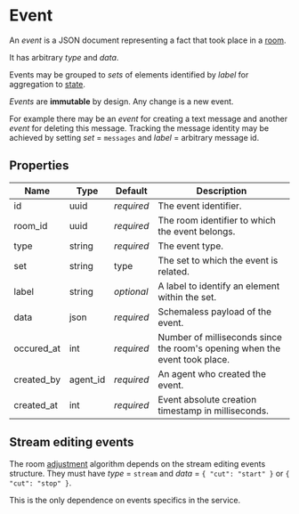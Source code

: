 # Event

An _event_ is a JSON document representing a fact that took place in a [room](room.md#room).

It has arbitrary _type_ and _data_.

Events may be grouped to _sets_ of elements identified by _label_ for aggregation to
[state](state.md#state).

_Events_ are **immutable** by design. Any change is a new event.

For example there may be an _event_ for creating a text message and another _event_ for deleting
this message. Tracking the message identity may be achieved by setting _set_ = `messages` and
_label_ = arbitrary message id.

## Properties

Name       | Type     | Default    | Description
---------- | -------- | ---------- | -------------------------------------------------
id         | uuid     | _required_ | The event identifier.
room_id    | uuid     | _required_ | The room identifier to which the event belongs.
type       | string   | _required_ | The event type.
set        | string   |       type | The set to which the event is related.
label      | string   | _optional_ | A label to identify an element within the set.
data       | json     | _required_ | Schemaless payload of the event.
occured_at | int      | _required_ | Number of milliseconds since the room's opening when the event took place.
created_by | agent_id | _required_ | An agent who created the event.
created_at | int      | _required_ | Event absolute creation timestamp in milliseconds.

## Stream editing events

The room [adjustment](room/adjust.md) algorithm depends on the stream editing events structure.
They must have _type_ = `stream` and _data_ = `{ "cut": "start" }` or `{ "cut": "stop" }`.

This is the only dependence on events specifics in the service.
